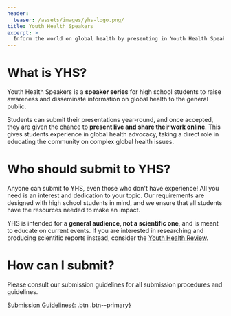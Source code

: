 ```yaml
---
header:
  teaser: /assets/images/yhs-logo.png/
title: Youth Health Speakers
excerpt: >
  Inform the world on global health by presenting in Youth Health Speakers (YHS)
---
```


# What is YHS?

Youth Health Speakers is a **speaker series** for high school students to raise awareness and disseminate information on global health to the general public.

Students can submit their presentations year-round, and once accepted, they are given the chance to **present live and share their work online**. This gives students experience in global health advocacy, taking a direct role in educating the community on complex global health issues. 

# Who should submit to YHS?

Anyone can submit to YHS, even those who don't have experience! All you need is an interest and dedication to your topic. Our requirements are designed with high school students in mind, and we ensure that all students have the resources needed to make an impact.

YHS is intended for a **general audience, not a scientific one**, and is meant to educate on current events. If you are interested in researching and producing scientific reports instead, consider the [Youth Health Review](/programs/yhr/).

# How can I submit?
Please consult our submission guidelines for all submission procedures and guidelines. 

[Submission Guidelines](https://docs.google.com/document/d/1Bu00tgQChtrpRCPJ4Eq7MP7RinbQqiiWNWRrx57hW8U/edit?usp=sharing){: .btn .btn--primary}